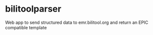 # bilitoolparser
Web app to send structured data to emr.bilitool.org and return an EPIC compatible template
